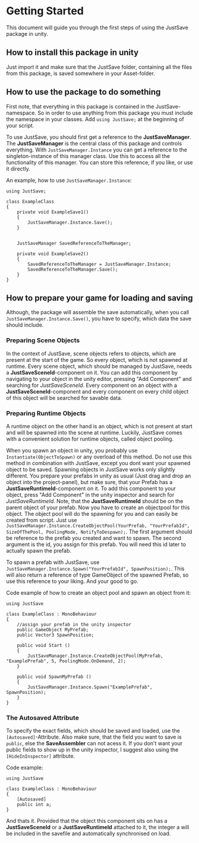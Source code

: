 # Getting Started

This document will guide you through the first steps of using the JustSave package in unity.

## How to install this package in unity

Just import it and make sure that the JustSave folder, containing all the files from this package, is saved somewhere in your Asset-folder.

## How to use the package to do something

First note, that everything in this package is contained in the JustSave-namespace.
So in order to use anything from this package you must include the namespace in your classes. Add `using JustSave;` at the beginning of your script.

To use JustSave, you should first get a reference to the **JustSaveManager**. The **JustSaveManager** is the central class of this package and controls everything.
With `JustSaveManager.Instance` you can get a reference to the singleton-instance of this manager class. Use this to access all the functionality of this manager. You can store this reference, if you like, or use it directly.

An example, how to use `JustSaveManager.Instance`:

	using JustSave;

	class ExampleClass
	{
		private void ExampleSave1()
		{
			JustSaveManager.Instance.Save();
		}


		JustSaveManager SavedReferenceToTheManager;

		private void ExampleSave2()
		{
			SavedReferenceToTheManager = JustSaveManager.Instance;
			SavedReferenceToTheManager.Save();
		}
	}
	
## How to prepare your game for loading and saving

Although, the package will assemble the save automatically, when you call `JustSaveManager.Instance.Save()`, you have to specify, which data the save should include.

### Preparing Scene Objects

In the context of JustSave, scene objects refers to objects, which are present at the start of the game. So every object, which is not spawned at runtime.
Every scene object, which should be managed by JustSave, needs a **JustSaveSceneId**-component on it.
You can add this component by navigating to your object in the unity editor, pressing "Add Component" and searching for *JustSaveSceneId*.
Every component on an object with a **JustSaveSceneId**-component and every component on every child object of this object will be searched for savable data.

### Preparing Runtime Objects

A runtime object on the other hand is an object, which is not present at start and will be spawned into the scene at runtime. Luckily, JustSave comes with a convenient solution for runtime objects, called object pooling.

When you spawn an object in unity, you probably use `Instantiate(ObjectToSpawn)` or any overload of this method. Do not use this method in combination with JustSave, except you dont want your spawned object to be saved.
Spawning objects in JustSave works only slightly different. You prepare your prefabs in unity as usual (Just drag and drop an object into the project-panel), but make sure, that your Prefab has a **JustSaveRuntimeId**-component on it.
To add this component to your object, press "Add Component" in the unity inspector and search for *JustSaveRuntimeId*. Note, that the **JustSaveRuntimeId** should be on the parent object of your prefab.
Now you have to create an objectpool for this object. The object pool will do the spawning for you and can easily be created from script. Just use `JustSaveManager.Instance.CreateObjectPool(YourPrefab, "YourPrefabId", SizeOfThePool, PoolingMode, NotifyToDespawn);`.
The first argument should be reference to the prefab you created and want to spawn. The second argument is the id, you assign for this prefab. You will need this id later to actually spawn the prefab.

To spawn a prefab with JustSave, use `JustSaveManager.Instance.Spawn("YourPrefabId", SpawnPosition);`. This will also return a reference of type GameObject of the spawned Prefab, so use this reference to your liking.
And your good to go.

Code example of how to create an object pool and spawn an object from it:

	using JustSave

	class ExampleClass : MonoBehaviour
	{
		//assign your prefab in the unity inspector
		public GameObject MyPrefab;
		public Vector3 SpawnPosition;

		public void Start () 
		{
			JustSaveManager.Instance.CreateObjectPool(MyPrefab, "ExamplePrefab", 5, PoolingMode.OnDemand, 2);
		}

		public void SpawnMyPrefab ()
		{
			JustSaveManager.Instance.Spawn("ExamplePrefab", SpawnPosition);
		}
	}

### The Autosaved Attribute

To specify the exact fields, which should be saved and loaded, use the `[Autosaved]`-Attribute. Also make sure, that the field you want to save is `public`, else the **SaveAssembler** can not acess it.
If you don't want your public fields to show up in the unity inspector, I suggest also using the `[HideInInspector]` attribute.

Code example:

	using JustSave

	class ExampleClass : MonoBehaviour
	{
		[Autosaved]
		public int a;
	}

And thats it. Provided that the object this component sits on has a **JustSaveSceneId** or a **JustSaveRuntimeId** attached to it, the integer a will be included in the savefile and automatically synchronised on load.


